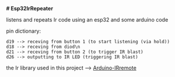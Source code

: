 **# Esp32IrRepeater**

listens and repeats Ir code using an esp32 and some arduino code


pin dictionary:
```
d19 --> receving from button 1 (to start listening (via hold))
d18 --> receving from diod\n
d21 --> receving from button 2 (to trigger IR blast)
d26 --> outputting to IR LED (triggering IR blast)
```

the Ir library used in this project --> [Arduino-IRremote](https://github.com/Arduino-IRremote/Arduino-IRremote)
